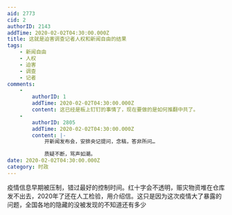 ```yaml
---
aid: 2773
cid: 2
authorID: 2143
addTime: 2020-02-02T04:30:00.000Z
title: 这就是迫害调查记者人权和新闻自由的结果
tags:
    - 新闻自由
    - 人权
    - 迫害
    - 调查
    - 记者
comments:
    -
        authorID: 1
        addTime: 2020-02-02T04:30:00.000Z
        content: 这已经是板上钉钉的事情了，现在要做的是如何推翻中共了。
    -
        authorID: 2805
        addTime: 2020-02-02T04:30:00.000Z
        content: |-
            开新闻发布会，安排央记提问，念稿，答非所问…

            质疑不断，骂声如潮。
date: 2020-02-02T04:30:00.000Z
category: 时政
---
```


疫情信息早期被压制，错过最好的控制时间。红十字会不透明，赈灾物资堆在仓库发不出去，2020年了还在人工检验，用介绍信。这只是因为这次疫情大了暴露的问题，全国各地的隐藏的没被发现的不知道还有多少
